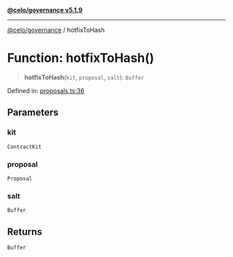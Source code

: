 [**@celo/governance v5.1.9**](../README.md)

***

[@celo/governance](../README.md) / hotfixToHash

# Function: hotfixToHash()

> **hotfixToHash**(`kit`, `proposal`, `salt`): `Buffer`

Defined in: [proposals.ts:36](https://github.com/celo-org/developer-tooling/blob/master/packages/sdk/governance/src/proposals.ts#L36)

## Parameters

### kit

`ContractKit`

### proposal

`Proposal`

### salt

`Buffer`

## Returns

`Buffer`
